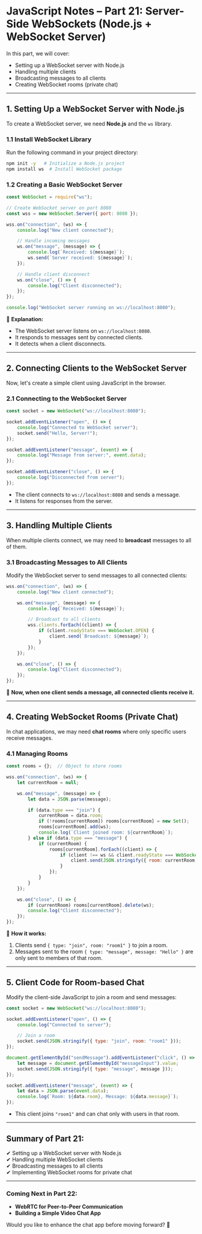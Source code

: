 # JavaScript Notes – Part 21: Server-Side WebSockets (Node.js + WebSocket Server)  

In this part, we will cover:  
- Setting up a WebSocket server with Node.js  
- Handling multiple clients  
- Broadcasting messages to all clients  
- Creating WebSocket rooms (private chat)  

---

## 1. Setting Up a WebSocket Server with Node.js  

To create a WebSocket server, we need **Node.js** and the `ws` library.  

### **1.1 Install WebSocket Library**  
Run the following command in your project directory:  
```sh
npm init -y   # Initialize a Node.js project
npm install ws  # Install WebSocket package
```

### **1.2 Creating a Basic WebSocket Server**  

```js
const WebSocket = require("ws");

// Create WebSocket server on port 8080
const wss = new WebSocket.Server({ port: 8080 });

wss.on("connection", (ws) => {
    console.log("New client connected");

    // Handle incoming messages
    ws.on("message", (message) => {
        console.log(`Received: ${message}`);
        ws.send(`Server received: ${message}`);
    });

    // Handle client disconnect
    ws.on("close", () => {
        console.log("Client disconnected");
    });
});

console.log("WebSocket server running on ws://localhost:8080");
```
🔹 **Explanation:**  
- The WebSocket server listens on `ws://localhost:8080`.  
- It responds to messages sent by connected clients.  
- It detects when a client disconnects.  

---

## 2. Connecting Clients to the WebSocket Server  

Now, let's create a simple client using JavaScript in the browser.  

### **2.1 Connecting to the WebSocket Server**  
```js
const socket = new WebSocket("ws://localhost:8080");

socket.addEventListener("open", () => {
    console.log("Connected to WebSocket server");
    socket.send("Hello, Server!");
});

socket.addEventListener("message", (event) => {
    console.log("Message from server:", event.data);
});

socket.addEventListener("close", () => {
    console.log("Disconnected from server");
});
```
- The client connects to `ws://localhost:8080` and sends a message.  
- It listens for responses from the server.  

---

## 3. Handling Multiple Clients  

When multiple clients connect, we may need to **broadcast** messages to all of them.  

### **3.1 Broadcasting Messages to All Clients**  
Modify the WebSocket server to send messages to all connected clients:  
```js
wss.on("connection", (ws) => {
    console.log("New client connected");

    ws.on("message", (message) => {
        console.log(`Received: ${message}`);

        // Broadcast to all clients
        wss.clients.forEach((client) => {
            if (client.readyState === WebSocket.OPEN) {
                client.send(`Broadcast: ${message}`);
            }
        });
    });

    ws.on("close", () => {
        console.log("Client disconnected");
    });
});
```
🔹 **Now, when one client sends a message, all connected clients receive it.**  

---

## 4. Creating WebSocket Rooms (Private Chat)  

In chat applications, we may need **chat rooms** where only specific users receive messages.  

### **4.1 Managing Rooms**  
```js
const rooms = {};  // Object to store rooms

wss.on("connection", (ws) => {
    let currentRoom = null;

    ws.on("message", (message) => {
        let data = JSON.parse(message);

        if (data.type === "join") {
            currentRoom = data.room;
            if (!rooms[currentRoom]) rooms[currentRoom] = new Set();
            rooms[currentRoom].add(ws);
            console.log(`Client joined room: ${currentRoom}`);
        } else if (data.type === "message") {
            if (currentRoom) {
                rooms[currentRoom].forEach((client) => {
                    if (client !== ws && client.readyState === WebSocket.OPEN) {
                        client.send(JSON.stringify({ room: currentRoom, message: data.message }));
                    }
                });
            }
        }
    });

    ws.on("close", () => {
        if (currentRoom) rooms[currentRoom].delete(ws);
        console.log("Client disconnected");
    });
});
```

🔹 **How it works:**  
1. Clients send `{ type: "join", room: "room1" }` to join a room.  
2. Messages sent to the room `{ type: "message", message: "Hello" }` are only sent to members of that room.  

---

## 5. Client Code for Room-based Chat  

Modify the client-side JavaScript to join a room and send messages:  

```js
const socket = new WebSocket("ws://localhost:8080");

socket.addEventListener("open", () => {
    console.log("Connected to server");

    // Join a room
    socket.send(JSON.stringify({ type: "join", room: "room1" }));
});

document.getElementById("sendMessage").addEventListener("click", () => {
    let message = document.getElementById("messageInput").value;
    socket.send(JSON.stringify({ type: "message", message }));
});

socket.addEventListener("message", (event) => {
    let data = JSON.parse(event.data);
    console.log(`Room: ${data.room}, Message: ${data.message}`);
});
```
- This client joins `"room1"` and can chat only with users in that room.  

---

## Summary of Part 21:
✔ Setting up a WebSocket server with Node.js  
✔ Handling multiple WebSocket clients  
✔ Broadcasting messages to all clients  
✔ Implementing WebSocket rooms for private chat  

---

### **Coming Next in Part 22:**  
- **WebRTC for Peer-to-Peer Communication**  
- **Building a Simple Video Chat App**  

Would you like to enhance the chat app before moving forward? 🚀